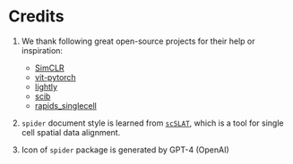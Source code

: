 # Credits

1. We thank following great open-source projects for their help or inspiration:
    - [SimCLR](https://github.com/sthalles/SimCLR)
    - [vit-pytorch](https://github.com/lucidrains/vit-pytorch)
    - [lightly](https://github.com/lightly-ai/lightly)
    - [scib](https://github.com/theislab/scib)
    - [rapids_singlecell](https://github.com/scverse/rapids_singlecell/)

2. ``spider`` document style is learned from [``scSLAT``](https://slat.readthedocs.io/), which is a tool for single cell spatial data alignment.

3. Icon of ``spider`` package is generated by GPT-4 (OpenAI)
